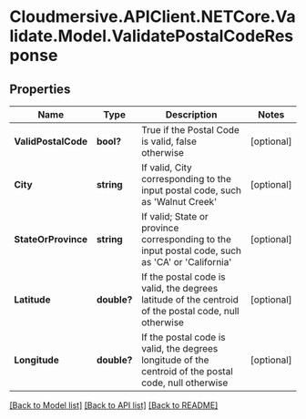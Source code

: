 # Cloudmersive.APIClient.NETCore.Validate.Model.ValidatePostalCodeResponse
## Properties

Name | Type | Description | Notes
------------ | ------------- | ------------- | -------------
**ValidPostalCode** | **bool?** | True if the Postal Code is valid, false otherwise | [optional] 
**City** | **string** | If valid, City corresponding to the input postal code, such as &#39;Walnut Creek&#39; | [optional] 
**StateOrProvince** | **string** | If valid; State or province corresponding to the input postal code, such as &#39;CA&#39; or &#39;California&#39; | [optional] 
**Latitude** | **double?** | If the postal code is valid, the degrees latitude of the centroid of the postal code, null otherwise | [optional] 
**Longitude** | **double?** | If the postal code is valid, the degrees longitude of the centroid of the postal code, null otherwise | [optional] 

[[Back to Model list]](../README.md#documentation-for-models) [[Back to API list]](../README.md#documentation-for-api-endpoints) [[Back to README]](../README.md)

